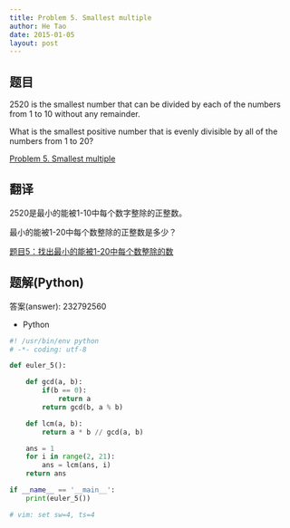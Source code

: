 ```yaml
---
title: Problem 5. Smallest multiple
author: He Tao
date: 2015-01-05
layout: post
---
```


## 题目

2520 is the smallest number that can be divided by each of the numbers from 1 to 10 without any remainder.

What is the smallest positive number that is evenly divisible by all of the numbers from 1 to 20?

[Problem 5. Smallest multiple](https://projecteuler.net/problem=5 "Problem 5")

## 翻译

2520是最小的能被1-10中每个数字整除的正整数。

最小的能被1-20中每个数整除的正整数是多少？

[题目5：找出最小的能被1-20中每个数整除的数](http://pe.spiritzhang.com/index.php/2011-05-11-09-44-54/6-51-20 "题目5")

## 题解(Python)

答案(answer): 232792560

+ Python

~~~python
#! /usr/bin/env python
# -*- coding: utf-8

def euler_5():

    def gcd(a, b):
        if(b == 0):
            return a
        return gcd(b, a % b)

    def lcm(a, b):
        return a * b // gcd(a, b)

    ans = 1
    for i in range(2, 21):
        ans = lcm(ans, i)
    return ans

if __name__ == '__main__':
    print(euler_5())

# vim: set sw=4, ts=4
~~~

